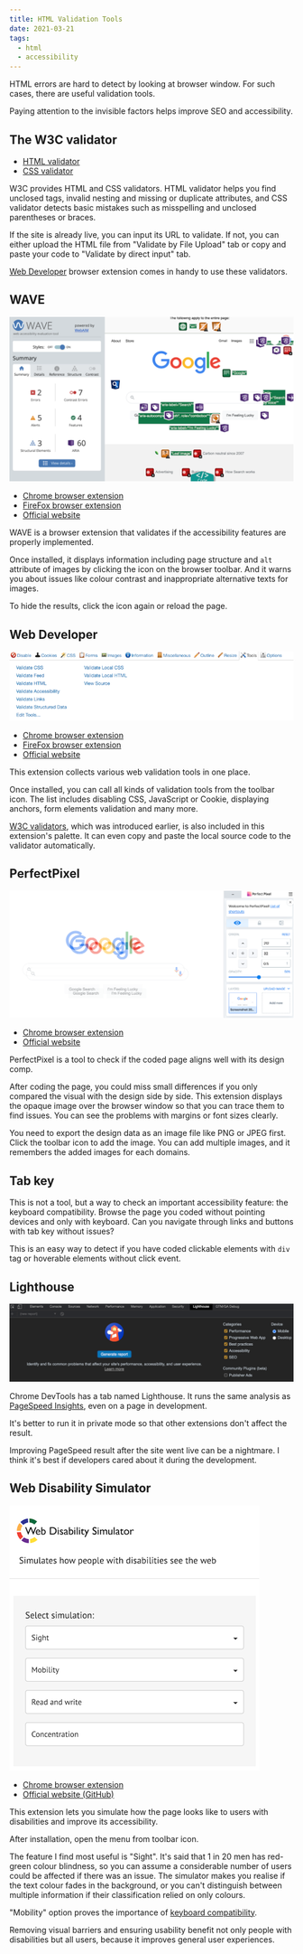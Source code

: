 ```yaml
---
title: HTML Validation Tools
date: 2021-03-21
tags:
  - html
  - accessibility
---
```


HTML errors are hard to detect by looking at browser window. For such cases, there are useful validation tools.

Paying attention to the invisible factors helps improve SEO and accessibility.

## The W3C validator

- [HTML validator](https://validator.w3.org/)
- [CSS validator](https://jigsaw.w3.org/css-validator/)

W3C provides HTML and CSS validators. HTML validator helps you find unclosed tags, invalid nesting and missing or duplicate attributes, and CSS validator detects basic mistakes such as misspelling and unclosed parentheses or braces.

If the site is already live, you can input its URL to validate. If not, you can either upload the HTML file from "Validate by File Upload" tab or copy and paste your code to "Validate by direct input" tab.

[Web Developer](#section3) browser extension comes in handy to use these validators.

## WAVE

![](wave.png)

- [Chrome browser extension](https://chrome.google.com/webstore/detail/wave-evaluation-tool/jbbplnpkjmmeebjpijfedlgcdilocofh)
- [FireFox browser extension](https://addons.mozilla.org/en-US/firefox/addon/wave-accessibility-tool/)
- [Official website](https://wave.webaim.org/)

WAVE is a browser extension that validates if the accessibility features are properly implemented.

Once installed, it displays information including page structure and `alt` attribute of images by clicking the icon on the browser toolbar. And it warns you about issues like colour contrast and inappropriate alternative texts for images.

To hide the results, click the icon again or reload the page.

## Web Developer

![](./web_developer.png)

- [Chrome browser extension](https://chrome.google.com/webstore/detail/web-developer/bfbameneiokkgbdmiekhjnmfkcnldhhm)
- [FireFox browser extension](https://addons.mozilla.org/en-GB/firefox/addon/web-developer/)
- [Official website](https://chrispederick.com/work/web-developer/)

This extension collects various web validation tools in one place.

Once installed, you can call all kinds of validation tools from the toolbar icon. The list includes disabling CSS, JavaScript or Cookie, displaying anchors, form elements validation and many more.

[W3C validators](#section1), which was introduced earlier, is also included in this extension's palette. It can even copy and paste the local source code to the validator automatically.

## PerfectPixel

![](./perfect_pixel.png)

- [Chrome browser extension](https://chrome.google.com/webstore/detail/perfectpixel-by-welldonec/dkaagdgjmgdmbnecmcefdhjekcoceebi)
- [Official website](https://www.welldonecode.com/perfectpixel/)

PerfectPixel is a tool to check if the coded page aligns well with its design comp.

After coding the page, you could miss small differences if you only compared the visual with the design side by side. This extension displays the opaque image over the browser window so that you can trace them to find issues. You can see the problems with margins or font sizes clearly.

You need to export the design data as an image file like PNG or JPEG first. Click the toolbar icon to add the image. You can add multiple images, and it remembers the added images for each domains.

## Tab key

This is not a tool, but a way to check an important accessibility feature: the keyboard compatibility. Browse the page you coded without pointing devices and only with keyboard. Can you navigate through links and buttons with tab key without issues?

This is an easy way to detect if you have coded clickable elements with `div` tag or hoverable elements without click event.

## Lighthouse

![](./lighthouse.png)

Chrome DevTools has a tab named Lighthouse. It runs the same analysis as [PageSpeed Insights](https://developers.google.com/speed/pagespeed/insights/), even on a page in development.

It's better to run it in private mode so that other extensions don't affect the result.

Improving PageSpeed result after the site went live can be a nightmare. I think it's best if developers cared about it during the development.

## Web Disability Simulator

![](./web_disability_simulator.png)

- [Chrome browser extension](https://chrome.google.com/webstore/detail/web-disability-simulator/olioanlbgbpmdlgjnnampnnlohigkjla/)
- [Official website (GitHub)](https://github.com/Metamatrix/Web-Disability-Simulator)

This extension lets you simulate how the page looks like to users with disabilities and improve its accessibility.

After installation, open the menu from toolbar icon.

The feature I find most useful is "Sight". It's said that 1 in 20 men has red-green colour blindness, so you can assume a considerable number of users could be affected if there was an issue. The simulator makes you realise if the text colour fades in the background, or you can't distinguish between multiple information if their classification relied on only colours.

"Mobility" option proves the importance of [keyboard compatibility](#section5).

Removing visual barriers and ensuring usability benefit not only people with disabilities but all users, because it improves general user experiences.

